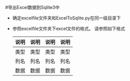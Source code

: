 #导出Excel数据到Sqlite3中
- 确定excelfile文件夹和ExcelToSqlite.py在同一级目录下
- 参照excelfile文件夹下excel文件的格式。
    请参照如下格式
    
    | 说明     | 说明        | 说明     | 说明 |
    | ------- | ------------- | --------- |-----|
    | 类型    | 类型        | 类型     | 类型 |
    | 列名    | 列名        | 列名     | 列名 |
    | 数据    | 数据        | 数据     | 数据      |